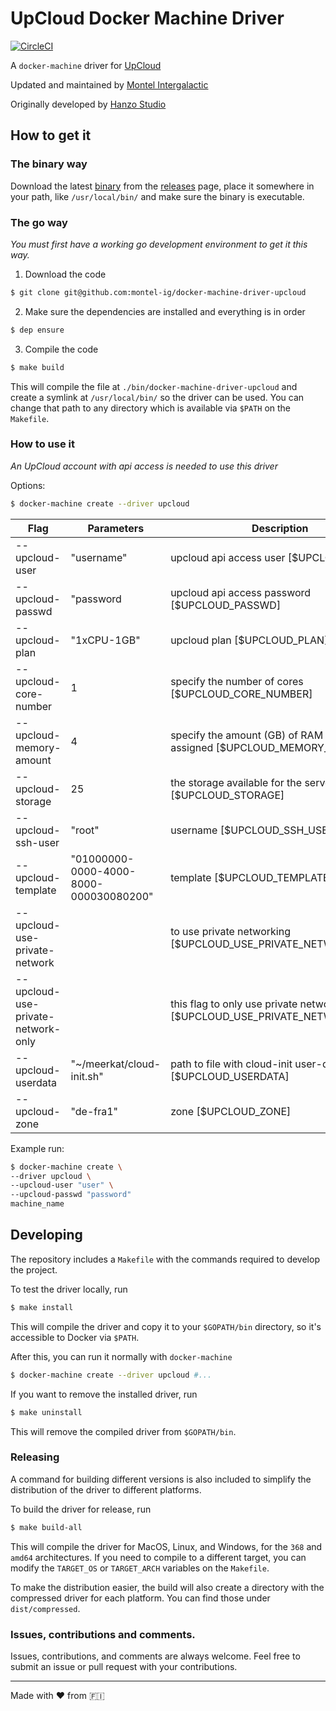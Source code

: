 # UpCloud Docker Machine Driver

[![CircleCI](https://circleci.com/gh/montel-ig/docker-machine-driver-upcloud/tree/develop.svg?style=svg)](https://circleci.com/gh/montel-ig/docker-machine-driver-upcloud/tree/develop)

A `docker-machine` driver for [UpCloud](https://www.upcloud.com/)

Updated and maintained by [Montel Intergalactic](https://www.montel.fi)

Originally developed by [Hanzo Studio](https://hanzo.es/)

## How to get it

### The binary way

Download the latest
[binary](https://github.com/montel-ig/docker-machine-driver-upcloud/releases/latest/download/docker-machine-driver-upcloud) from the
[releases](https://github.com/montel-ig/docker-machine-driver-upcloud/releases) page,
place it somewhere in your path, like `/usr/local/bin/` and make sure the binary is executable.

### The go way

_You must first have a working go development environment to get it this way._

1. Download the code
```bash
$ git clone git@github.com:montel-ig/docker-machine-driver-upcloud
```

2. Make sure the dependencies are installed and everything is in order
```bash
$ dep ensure
```

3. Compile the code
```bash
$ make build
```

This will compile the file at `./bin/docker-machine-driver-upcloud` and create a symlink at `/usr/local/bin/` so the driver can be used. You can change that path to any directory which is available via `$PATH` on the `Makefile`.

### How to use it

_An UpCloud account with api access is needed to use this driver_

Options:

```bash
$ docker-machine create --driver upcloud
```

| Flag | Parameters | Description |
| ---- | ---------- | ----------- |
| --upcloud-user | "username" | upcloud api access user [$UPCLOUD_USER] |
| --upcloud-passwd | "password | upcloud api access password [$UPCLOUD_PASSWD] |
| --upcloud-plan | "1xCPU-1GB" | upcloud plan [$UPCLOUD_PLAN] |
| --upcloud-core-number | 1 | specify the number of cores [$UPCLOUD_CORE_NUMBER] |
| --upcloud-memory-amount | 4 | specify the amount (GB) of RAM to be assigned [$UPCLOUD_MEMORY_AMOUNT] |
| --upcloud-storage | 25 | the storage available for the server [$UPCLOUD_STORAGE] |
| --upcloud-ssh-user | "root" | username [$UPCLOUD_SSH_USER] |
| --upcloud-template | "01000000-0000-4000-8000-000030080200" | template [$UPCLOUD_TEMPLATE] |
| --upcloud-use-private-network | | to use private networking [$UPCLOUD_USE_PRIVATE_NETWORK] |
| --upcloud-use-private-network-only | | this flag to only use private networking [$UPCLOUD_USE_PRIVATE_NETWORK_ONLY] |
| --upcloud-userdata | "~/meerkat/cloud-init.sh" | path to file with cloud-init user-data [$UPCLOUD_USERDATA] |
| --upcloud-zone | "de-fra1" | zone [$UPCLOUD_ZONE] |


Example run:

```bash
$ docker-machine create \
--driver upcloud \
--upcloud-user "user" \
--upcloud-passwd "password"
machine_name
```

## Developing
The repository includes a `Makefile` with the commands required to develop the project.

To test the driver locally, run
```bash
$ make install
```
This will compile the driver and copy it to your `$GOPATH/bin` directory, so it's accessible to Docker via `$PATH`.

After this, you can run it normally with `docker-machine`
```bash
$ docker-machine create --driver upcloud #...
```

If you want to remove the installed driver, run
```bash
$ make uninstall
```
This will remove the compiled driver from `$GOPATH/bin`.

### Releasing
A command for building different versions is also included to simplify the distribution of the driver to different platforms.

To build the driver for release, run
```bash
$ make build-all
```
This will compile the driver for MacOS, Linux, and Windows, for the `368` and `amd64` architectures. If you need to compile to a different target, you can modify the `TARGET_OS` or `TARGET_ARCH` variables on the `Makefile`.

To make the distribution easier, the build will also create a directory with the compressed driver for each platform. You can find those under `dist/compressed`.

### Issues, contributions and comments.

Issues, contributions, and comments are always welcome. Feel free to submit an issue or pull request with your contributions.

---

Made with :heart: from :finland:
